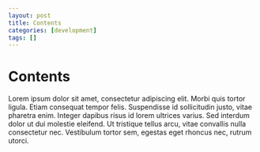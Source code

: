 ```yaml
---
layout: post
title: Contents
categories: [development]
tags: []
---
```


# Contents

Lorem ipsum dolor sit amet, consectetur adipiscing elit. Morbi quis tortor ligula. Etiam consequat tempor felis. Suspendisse id sollicitudin justo, vitae pharetra enim. Integer dapibus risus id lorem ultrices varius. Sed interdum dolor ut dui molestie eleifend. Ut tristique tellus arcu, vitae convallis nulla consectetur nec. Vestibulum tortor sem, egestas eget rhoncus nec, rutrum utorci.
